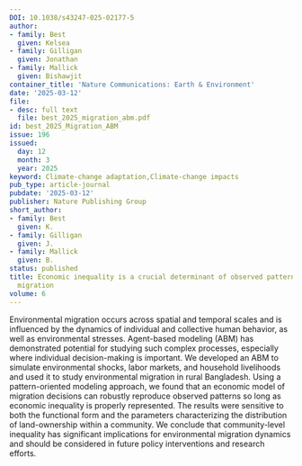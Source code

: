 ```yaml
---
DOI: 10.1038/s43247-025-02177-5
author:
- family: Best
  given: Kelsea
- family: Gilligan
  given: Jonathan
- family: Mallick
  given: Bishawjit
container_title: 'Nature Communications: Earth & Environment'
date: '2025-03-12'
file:
- desc: full text
  file: best_2025_migration_abm.pdf
id: best_2025_Migration_ABM
issue: 196
issued:
  day: 12
  month: 3
  year: 2025
keyword: Climate-change adaptation,Climate-change impacts
pub_type: article-journal
pubdate: '2025-03-12'
publisher: Nature Publishing Group
short_author:
- family: Best
  given: K.
- family: Gilligan
  given: J.
- family: Mallick
  given: B.
status: published
title: Economic inequality is a crucial determinant of observed patterns of environmental
  migration
volume: 6
---
```

Environmental migration occurs across spatial and temporal scales and is influenced by the dynamics of individual and collective human behavior, as well as environmental stresses. Agent-based modeling (ABM) has demonstrated potential for studying such complex processes, especially where individual decision-making is important. We developed an ABM to simulate environmental shocks, labor markets, and household livelihoods and used it to study environmental migration in rural Bangladesh. Using a pattern-oriented modeling approach, we found that an economic model of migration decisions can robustly reproduce observed patterns so long as economic inequality is properly represented. The results were sensitive to both the functional form and the parameters characterizing the distribution of land-ownership within a community. We conclude that community-level inequality has significant implications for environmental migration dynamics and should be considered in future policy interventions and research efforts.
